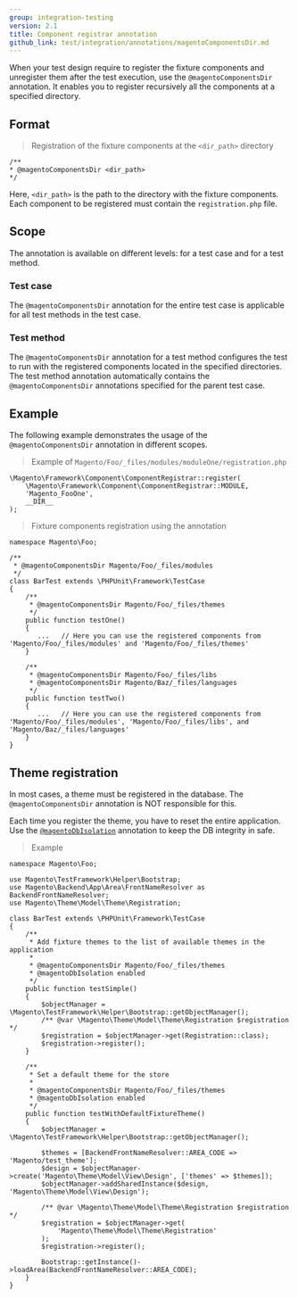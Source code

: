 ```yaml
---
group: integration-testing
version: 2.1
title: Component registrar annotation
github_link: test/integration/annotations/magentoComponentsDir.md
---
```


When your test design require to register the fixture components and unregister them after the test execution, use the `@magentoComponentsDir` annotation.
It enables you to register recursively all the components at a specified directory.

## Format

> Registration of the fixture components at the `<dir_path>` directory

```php?start_inline=1
/**
* @magentoComponentsDir <dir_path>
*/
```

Here, `<dir_path>` is the path to the directory with the fixture components.
Each component to be registered must contain the `registration.php` file.

## Scope

The annotation is available on different levels: for a test case and for a test method.

### Test case

The `@magentoComponentsDir` annotation for the entire test case is applicable for all test methods in the test case.

### Test method

The `@magentoComponentsDir` annotation for a test method configures the test to run with the registered components located in the specified directories.
The test method annotation automatically contains the `@magentoComponentsDir` annotations specified for the parent test case.

## Example

The following example demonstrates the usage of the `@magentoComponentsDir` annotation in different scopes.
 
> Example of `Magento/Foo/_files/modules/moduleOne/registration.php`

```php?start_inline=1
\Magento\Framework\Component\ComponentRegistrar::register(
    \Magento\Framework\Component\ComponentRegistrar::MODULE,
    'Magento_FooOne',
    __DIR__
);
```

> Fixture components registration using the annotation

```php?start_inline=1
namespace Magento\Foo;
 
/**
 * @magentoComponentsDir Magento/Foo/_files/modules
 */
class BarTest extends \PHPUnit\Framework\TestCase
{
    /**
     * @magentoComponentsDir Magento/Foo/_files/themes
     */
    public function testOne()
    {
       ...   // Here you can use the registered components from 'Magento/Foo/_files/modules' and 'Magento/Foo/_files/themes'
    }
 
    /**
     * @magentoComponentsDir Magento/Foo/_files/libs
     * @magentoComponentsDir Magento/Baz/_files/languages
     */
    public function testTwo()
    {
       ...   // Here you can use the registered components from 'Magento/Foo/_files/modules', 'Magento/Foo/_files/libs', and 'Magento/Baz/_files/languages'
    }
}
```

## Theme registration

In most cases, a theme must be registered in the database.
The `@magentoComponentsDir` annotation is NOT responsible for this.

Each time you register the theme, you have to reset the entire application.
Use the [`@magentoDbIsolation`] annotation to keep the DB integrity in safe.

> Example

```php?start_inline=1
namespace Magento\Foo;
 
use Magento\TestFramework\Helper\Bootstrap;
use Magento\Backend\App\Area\FrontNameResolver as BackendFrontNameResolver;
use Magento\Theme\Model\Theme\Registration;
 
class BarTest extends \PHPUnit\Framework\TestCase
{
    /**
     * Add fixture themes to the list of available themes in the application
     *
     * @magentoComponentsDir Magento/Foo/_files/themes
     * @magentoDbIsolation enabled
     */
    public function testSimple()
    {
        $objectManager = \Magento\TestFramework\Helper\Bootstrap::getObjectManager();
        /** @var \Magento\Theme\Model\Theme\Registration $registration */
        $registration = $objectManager->get(Registration::class);
        $registration->register();
    }
 
    /**
     * Set a default theme for the store
     *
     * @magentoComponentsDir Magento/Foo/_files/themes
     * @magentoDbIsolation enabled
     */
    public function testWithDefaultFixtureTheme()
    {
        $objectManager = \Magento\TestFramework\Helper\Bootstrap::getObjectManager();
 
        $themes = [BackendFrontNameResolver::AREA_CODE => 'Magento/test_theme'];
        $design = $objectManager->create('Magento\Theme\Model\View\Design', ['themes' => $themes]);
        $objectManager->addSharedInstance($design, 'Magento\Theme\Model\View\Design');
 
        /** @var \Magento\Theme\Model\Theme\Registration $registration */
        $registration = $objectManager->get(
            'Magento\Theme\Model\Theme\Registration'
        );
        $registration->register();
 
        Bootstrap::getInstance()->loadArea(BackendFrontNameResolver::AREA_CODE);
    }
}
```

<!-- Link definitions -->

[`@magentoDbIsolation`]: ./magentoDbIsolation.html